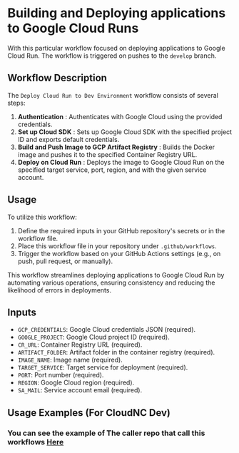 # Building and Deploying applications to Google Cloud Runs

With this particular workflow focused on deploying applications to Google Cloud Run. The workflow is triggered on pushes to the `develop` branch.

## Workflow Description
The `Deploy Cloud Run to Dev Environment` workflow consists of several steps:
1. **Authentication** : Authenticates with Google Cloud using the provided credentials.
2. **Set up Cloud SDK** : Sets up Google Cloud SDK with the specified project ID and exports default credentials.
3. **Build and Push Image to GCP Artifact Registry** : Builds the Docker image and pushes it to the specified Container Registry URL.
4. **Deploy on Cloud Run** : Deploys the image to Google Cloud Run on the specified target service, port, region, and with the given service account.


## Usage
To utilize this workflow:

1. Define the required inputs in your GitHub repository's secrets or in the workflow file.
2. Place this workflow file in your repository under `.github/workflows`.
3. Trigger the workflow based on your GitHub Actions settings (e.g., on push, pull request, or manually).

This workflow streamlines deploying applications to Google Cloud Run by automating various operations, ensuring consistency and reducing the likelihood of errors in deployments.

## Inputs
- `GCP_CREDENTIALS`: Google Cloud credentials JSON (required).
- `GOOGLE_PROJECT`: Google Cloud project ID (required).
- `CR_URL`: Container Registry URL (required).
- `ARTIFACT_FOLDER`: Artifact folder in the container registry (required).
- `IMAGE_NAME`: Image name (required).
- `TARGET_SERVICE`: Target service for deployment (required).
- `PORT`: Port number (required).
- `REGION`: Google Cloud region (required).
- `SA_MAIL`: Service account email (required).

## Usage Examples (For CloudNC Dev)
### **You can see the example of The caller repo that call this workflows [Here](https://github.com/Cloud-NC-Engineering-Thailand/test-use-pipeline)**
